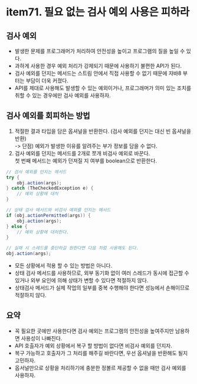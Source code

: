 # item71. 필요 없는 검사 예외 사용은 피하라  
## 검사 예외
* 발생한 문제를 프로그래머가 처리하여 안전성을 높이고 프로그램의 질을 높일 수 있다.  
* 과하게 사용한 경우 예외 처리가 강제되기 때문에 사용하기 불편한 API가 된다.
* 검사 예외를 던지는 메서드는 스트림 안에서 직접 사용할 수 없기 때문에 자바8 부터는 부담이 더욱 커졌다. 
* API를 제대로 사용해도 발생할 수 있는 예외이거나, 프로그래머가 의미 있는 조치를 취할 수 있는 경우에만 검사 예외를 사용하자.

## 검사 예외를 회피하는 방법
1. 적절한 결과 타입을 담은 옵셔널을 반환한다. (검사 예외를 던지는 대신 빈 옵셔널을 반환)  
-> 단점) 예외가 발생한 이유를 알려주는 부가 정보를 담을 수 없다.
2. 검사 예외를 던지는 메서드를 2개로 쪼개 비검사 예외로 바꾼다.  
   첫 번째 메서드는 예외가 던져질 지 여부를 boolean으로 반환한다.  
```java
// 검사 예외를 던지는 메서드
try {
	obj.action(args);
} catch (TheCheckedException e) {
	// 예외 상황에 대처
}
```

```java
// 상태 검사 메서드와 비검사 예외를 던지는 메서드
if (obj.actionPermitted(args)) {
	obj.action(args);
} else {
	// 예외 상황에 대처한다.
}

// 실패 시 스레드를 중단하길 원한다면 다음 처럼 사용해도 된다. 
obj.action(args);
```

* 모든 상황에서 적용 할 수 있는 방법은 아니다.    
* 상태 검사 메서드를 사용하므로, 외부 동기화 없이 여러 스레드가 동시에 접근할 수 있거나 외부 요인에 의해 상태가 변할 수 있다면 적절하지 않다.
* 상태검사 메서드가 실제 작업의 일부를 중복 수행해야 한다면 성능에서 손해이므로 적잘하지 않다.

## 요약
* 꼭 필요한 곳에만 사용한다면 검사 예외는 프로그램의 안전성을 높여주지만 남용하면 사용성이 나빠진다.  
* API 호출자가 예외 상황에서 복구 할 방법이 없다면 비검사 예외를 던지자.  
* 복구 가능하고 호출자가 그 처리를 해주길 바란다면, 우선 옵셔널을 반환해도 될지 고민하자.  
* 옵서널만으로 상황을 처리하기에 충분한 정볼르 제공할 수 없을 때만 검사 예외를 사용하자.